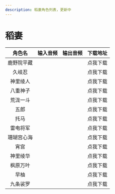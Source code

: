 ```yaml
---
description: 稻妻角色列表，更新中
---
```


# 稻妻

|  角色名  | 输入音频 | 输出音频 | 下载地址 |
| :---: | :--: | :--: | :--: |
| 鹿野院平藏 |      |      | 点我下载 |
|  久岐忍  |      |      | 点我下载 |
|  神里绫人 |      |      | 点我下载 |
|  八重神子 |      |      | 点我下载 |
|  荒泷一斗 |      |      | 点我下载 |
|   五郎  |      |      | 点我下载 |
|   托马  |      |      | 点我下载 |
|  雷电将军 |      |      | 点我下载 |
| 珊瑚宫心海 |      |      | 点我下载 |
|   宵宫  |      |      | 点我下载 |
|  神里绫华 |      |      | 点我下载 |
|  枫原万叶 |      |      | 点我下载 |
|   早柚  |      |      | 点我下载 |
|  九条裟罗 |      |      | 点我下载 |

